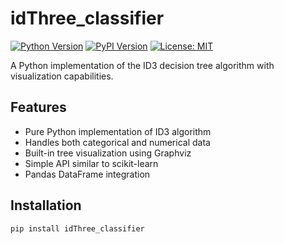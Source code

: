 # idThree_classifier

[![Python Version](https://img.shields.io/badge/python-3.6%2B-blue.svg)](https://www.python.org/downloads/)
[![PyPI Version](https://img.shields.io/pypi/v/idThree-classifier.svg)](https://pypi.org/project/idThree-classifier/)
[![License: MIT](https://img.shields.io/badge/License-MIT-yellow.svg)](https://opensource.org/licenses/MIT)

A Python implementation of the ID3 decision tree algorithm with visualization capabilities.

## Features

- Pure Python implementation of ID3 algorithm
- Handles both categorical and numerical data
- Built-in tree visualization using Graphviz
- Simple API similar to scikit-learn
- Pandas DataFrame integration

## Installation

```bash
pip install idThree_classifier